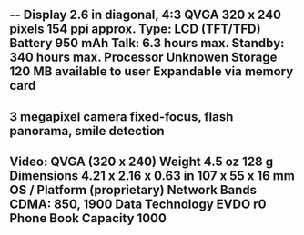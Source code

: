 --
Display 	2.6 in   diagonal, 4:3
QVGA   320 x 240 pixels
154 ppi   approx.
Type: LCD (TFT/TFD)
Battery 	950 mAh
Talk: 6.3 hours max.
Standby: 340 hours max.
Processor 	Unknowen
Storage 	120 MB available to user
Expandable via memory card
--

3 megapixel camera
fixed-focus, flash
panorama, smile detection
--

Video: QVGA (320 x 240)
Weight 	4.5 oz   128 g
Dimensions 	4.21 x 2.16 x 0.63 in   107 x 55 x 16 mm
OS / Platform 	(proprietary)
Network Bands
CDMA: 850, 1900
Data Technology 	EVDO r0
Phone Book Capacity 	1000
--
